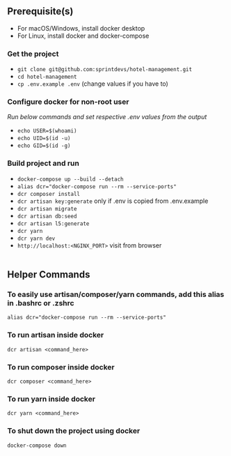 ## Prerequisite(s)

-   For macOS/Windows, install docker desktop
-   For Linux, install docker and docker-compose

### Get the project
-   `git clone git@github.com:sprintdevs/hotel-management.git`
-   `cd hotel-management`
-   `cp .env.example .env` (change values if you have to)

### Configure docker for non-root user
*Run below commands and set respective .env values from the output*
-   `echo USER=$(whoami)`
-   `echo UID=$(id -u)`
-   `echo GID=$(id -g)`

### Build project and run
-   `docker-compose up --build --detach`
-   `alias dcr="docker-compose run --rm --service-ports"`
-   `dcr composer install`
-   `dcr artisan key:generate` only if .env is copied from .env.example
-   `dcr artisan migrate`
-   `dcr artisan db:seed`
-   `dcr artisan l5:generate`
-   `dcr yarn`
-   `dcr yarn dev`
-   `http://localhost:<NGINX_PORT>` visit from browser
    <br><br>

## Helper Commands

### To easily use artisan/composer/yarn commands, add this alias in .bashrc or .zshrc

`alias dcr="docker-compose run --rm --service-ports"`

### To run artisan inside docker

`dcr artisan <command_here>`

### To run composer inside docker

`dcr composer <command_here>`

### To run yarn inside docker

`dcr yarn <command_here>`

### To shut down the project using docker

`docker-compose down`
